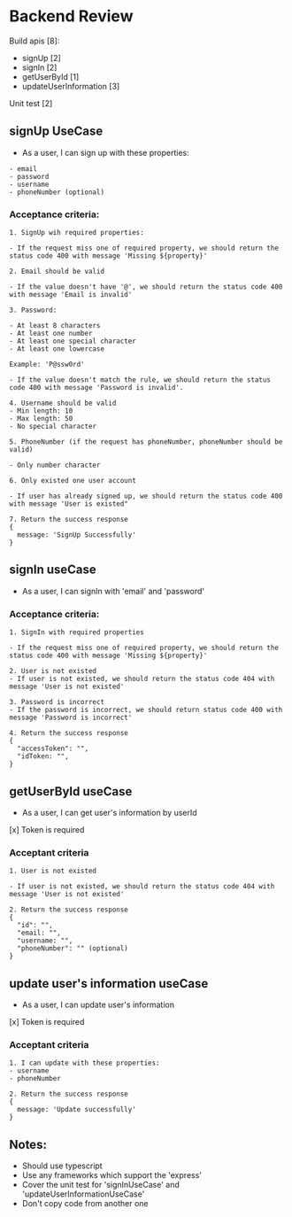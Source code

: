 # Backend Review

Build apis [8]:

- signUp [2]
- signIn [2]
- getUserById [1]
- updateUserInformation [3]

Unit test [2]

## signUp UseCase

- As a user, I can sign up with these properties:

```
- email
- password
- username
- phoneNumber (optional)
```

### Acceptance criteria:

```
1. SignUp wih required properties:

- If the request miss one of required property, we should return the status code 400 with message 'Missing ${property}'

2. Email should be valid

- If the value doesn't have '@', we should return the status code 400 with message 'Email is invalid'

3. Password:

- At least 8 characters
- At least one number
- At least one special character
- At least one lowercase

Example: 'P@ssw0rd'

- If the value doesn't match the rule, we should return the status code 400 with message 'Password is invalid'.

4. Username should be valid
- Min length: 10
- Max length: 50
- No special character

5. PhoneNumber (if the request has phoneNumber, phoneNumber should be valid)

- Only number character

6. Only existed one user account

- If user has already signed up, we should return the status code 400 with message 'User is existed"

7. Return the success response
{
  message: 'SignUp Successfully'
}
```

## signIn useCase

- As a user, I can signIn with 'email' and 'password'

### Acceptance criteria:

```
1. SignIn with required properties

- If the request miss one of required property, we should return the status code 400 with message 'Missing ${property}'

2. User is not existed
- If user is not existed, we should return the status code 404 with message 'User is not existed'

3. Password is incorrect
- If the password is incorrect, we should return status code 400 with message 'Password is incorrect'

4. Return the success response
{
  "accessToken": "",
  "idToken: "",
}
```

## getUserById useCase

- As a user, I can get user's information by userId

[x] Token is required

### Acceptant criteria

```
1. User is not existed

- If user is not existed, we should return the status code 404 with message 'User is not existed'

2. Return the success response
{
  "id": "",
  "email: "",
  "username: "",
  "phoneNumber": "" (optional)
}
```

## update user's information useCase

- As a user, I can update user's information

[x] Token is required

### Acceptant criteria

```
1. I can update with these properties:
- username
- phoneNumber

2. Return the success response
{
  message: 'Update successfully'
}
```

## Notes:

- Should use typescript
- Use any frameworks which support the 'express'
- Cover the unit test for 'signInUseCase' and 'updateUserInformationUseCase'
- Don't copy code from another one
